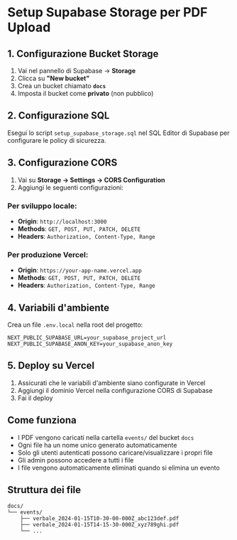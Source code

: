 # Setup Supabase Storage per PDF Upload

## 1. Configurazione Bucket Storage

1. Vai nel pannello di Supabase → **Storage**
2. Clicca su **"New bucket"**
3. Crea un bucket chiamato **`docs`**
4. Imposta il bucket come **privato** (non pubblico)

## 2. Configurazione SQL

Esegui lo script `setup_supabase_storage.sql` nel SQL Editor di Supabase per configurare le policy di sicurezza.

## 3. Configurazione CORS

1. Vai su **Storage → Settings → CORS Configuration**
2. Aggiungi le seguenti configurazioni:

### Per sviluppo locale:
- **Origin**: `http://localhost:3000`
- **Methods**: `GET, POST, PUT, PATCH, DELETE`
- **Headers**: `Authorization, Content-Type, Range`

### Per produzione Vercel:
- **Origin**: `https://your-app-name.vercel.app`
- **Methods**: `GET, POST, PUT, PATCH, DELETE`
- **Headers**: `Authorization, Content-Type, Range`

## 4. Variabili d'ambiente

Crea un file `.env.local` nella root del progetto:

```env
NEXT_PUBLIC_SUPABASE_URL=your_supabase_project_url
NEXT_PUBLIC_SUPABASE_ANON_KEY=your_supabase_anon_key
```

## 5. Deploy su Vercel

1. Assicurati che le variabili d'ambiente siano configurate in Vercel
2. Aggiungi il dominio Vercel nella configurazione CORS di Supabase
3. Fai il deploy

## Come funziona

- I PDF vengono caricati nella cartella `events/` del bucket `docs`
- Ogni file ha un nome unico generato automaticamente
- Solo gli utenti autenticati possono caricare/visualizzare i propri file
- Gli admin possono accedere a tutti i file
- I file vengono automaticamente eliminati quando si elimina un evento

## Struttura dei file

```
docs/
└── events/
    ├── verbale_2024-01-15T10-30-00-000Z_abc123def.pdf
    ├── verbale_2024-01-15T14-15-30-000Z_xyz789ghi.pdf
    └── ...
```








